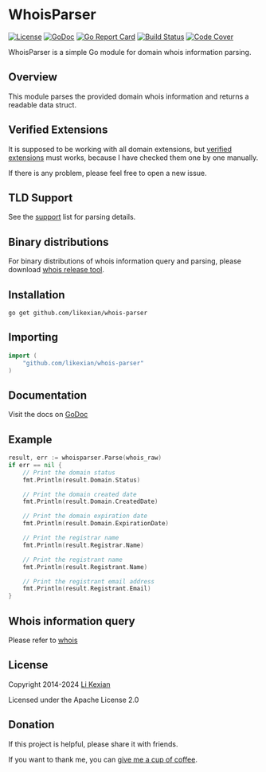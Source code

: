 # WhoisParser

[![License](https://img.shields.io/badge/license-Apache%202.0-blue.svg)](LICENSE)
[![GoDoc](https://pkg.go.dev/badge/github.com/likexian/whois-parser.svg)](https://pkg.go.dev/github.com/likexian/whois-parser)
[![Go Report Card](https://goreportcard.com/badge/github.com/likexian/whois-parser)](https://goreportcard.com/report/github.com/likexian/whois-parser)
[![Build Status](https://github.com/likexian/whois-parser/actions/workflows/gotest.yaml/badge.svg)](https://github.com/likexian/whois-parser/actions/workflows/gotest.yaml)
[![Code Cover](https://release.likexian.com/whois-parser/coverage.svg)](https://github.com/likexian/whois-parser/actions/workflows/gotest.yaml)

WhoisParser is a simple Go module for domain whois information parsing.

## Overview

This module parses the provided domain whois information and returns a readable data struct.

## Verified Extensions

It is supposed to be working with all domain extensions, but [verified extensions](testdata/noterror/README.md) must works, because I have checked them one by one manually.

If there is any problem, please feel free to open a new issue.

## TLD Support
See the [support](testdata/alltlds/SUPPORT.md) list for parsing details.

## Binary distributions

For binary distributions of whois information query and parsing, please download [whois release tool](https://github.com/likexian/whois/tree/master/cmd/whois).

## Installation

```shell
go get github.com/likexian/whois-parser
```

## Importing

```go
import (
    "github.com/likexian/whois-parser"
)
```

## Documentation

Visit the docs on [GoDoc](https://pkg.go.dev/github.com/likexian/whois-parser)

## Example

```go
result, err := whoisparser.Parse(whois_raw)
if err == nil {
    // Print the domain status
    fmt.Println(result.Domain.Status)

    // Print the domain created date
    fmt.Println(result.Domain.CreatedDate)

    // Print the domain expiration date
    fmt.Println(result.Domain.ExpirationDate)

    // Print the registrar name
    fmt.Println(result.Registrar.Name)

    // Print the registrant name
    fmt.Println(result.Registrant.Name)

    // Print the registrant email address
    fmt.Println(result.Registrant.Email)
}
```

## Whois information query

Please refer to [whois](https://github.com/likexian/whois)

## License

Copyright 2014-2024 [Li Kexian](https://www.likexian.com/)

Licensed under the Apache License 2.0

## Donation

If this project is helpful, please share it with friends.

If you want to thank me, you can [give me a cup of coffee](https://www.likexian.com/donate/).
